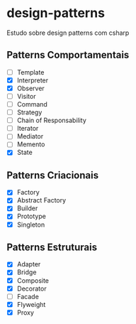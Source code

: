 # design-patterns
Estudo sobre design patterns com csharp

## Patterns Comportamentais
- [ ] Template
- [x] Interpreter
- [x] Observer
- [ ] Visitor
- [ ] Command
- [ ] Strategy
- [ ] Chain of Responsability
- [ ] Iterator
- [ ] Mediator
- [ ] Memento
- [x] State

## Patterns Criacionais
- [x] Factory
- [x] Abstract Factory
- [x] Builder
- [x] Prototype
- [x] Singleton

## Patterns Estruturais
- [x] Adapter
- [x] Bridge
- [x] Composite
- [x] Decorator
- [ ] Facade
- [x] Flyweight
- [x] Proxy